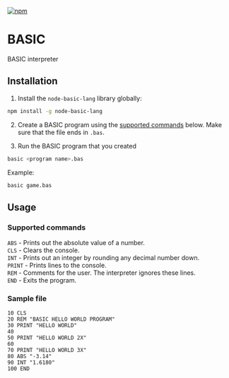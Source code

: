 [![npm](https://img.shields.io/npm/dw/node-basic-lang.svg)](https://www.npmjs.com/package/node-basic-lang)

# BASIC

BASIC interpreter

## Installation

1. Install the `node-basic-lang` library globally:

  ```bash
  npm install -g node-basic-lang
  ```

2. Create a BASIC program using the [supported commands](#supported-commands) below. Make sure that the file ends in `.bas`.

3. Run the BASIC program that you created

  ```bash
  basic <program name>.bas
  ```
  
  Example:

  ```bash
  basic game.bas
  ```

## Usage

### Supported commands

`ABS` - Prints out the absolute value of a number.  
`CLS` - Clears the console.  
`INT` - Prints out an integer by rounding any decimal number down.  
`PRINT` - Prints lines to the console.  
`REM` - Comments for the user. The interpreter ignores these lines.  
`END` - Exits the program.

### Sample file

```bas
10 CLS
20 REM "BASIC HELLO WORLD PROGRAM"
30 PRINT "HELLO WORLD"
40
50 PRINT "HELLO WORLD 2X"
60
70 PRINT "HELLO WORLD 3X"
80 ABS "-3.14"
90 INT "1.6180"
100 END
```
